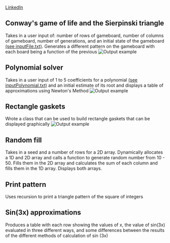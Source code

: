[LinkedIn](https://www.linkedin.com/in/alexander-lo-a2119317b/)
## Conway's game of life and the Sierpinski triangle
Takes in a user input of: number of rows of gameboard, number of columns of gameboard, number of generations, and an initial state of the gameboard [(see inputFile.txt)](https://github.com/alexlo97/Programming-projects/blob/master/Conway_Sierpinski/inputConway.txt). Generates a different pattern on the gameboard with each board being a function of the previous
![Output example](https://github.com/alexlo97/Programming-projects/blob/master/Conway_Sierpinski/Screen%20Shot%202020-05-09%20at%209.17.25%20PM.png)


## Polynomial solver
Takes in a user input of 1 to 5 coefficients for a polynomial [(see inputPolynomial.txt)](https://github.com/alexlo97/Programming-projects/blob/master/Polynomial_Solver/inputPolynomial.txt) and an initial estimate of its root and displays a table of approximations using Newton's Method
![Output example](https://github.com/alexlo97/Programming-projects/blob/master/Polynomial_Solver/Screen%20Shot%202020-05-10%20at%201.19.29%20PM.png)
## Rectangle gaskets
Wrote a class that can be used to build rectangle gaskets that can be displayed graphically
![Output example](https://github.com/alexlo97/Programming-projects/blob/master/Gasket/Screen%20Shot%202020-05-10%20at%201.31.01%20PM.png)

## Random fill
Takes in a seed and a number of rows for a 2D array. Dynamically allocates a 1D and 2D array and calls a function to generate random number from 10 - 50. Fills them in the 2D array and calculates the sum of each column and fills them in the 1D array. Displays both arrays.

## Print pattern
Uses recursion to print a triangle pattern of the square of integers

## Sin(3x) approximations
Produces a table with each row showing the values of x, the value of sin(3x) evaluated in three different ways, and some differences between the results of the different methods of calculation of sin (3x)
